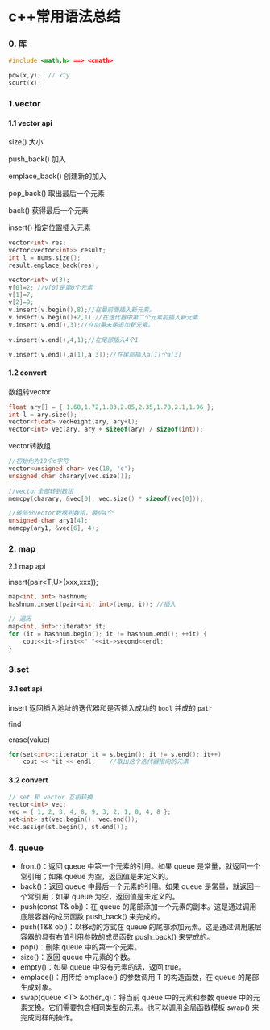 # c++常用语法总结

### 0. 库

```c++
#include <math.h> ==> <cmath>

pow(x,y);  // x^y
squrt(x);
```



### 1.vector

#### 1.1 vector api

size() 大小

push_back() 加入

emplace_back() 创建新的加入

pop_back() 取出最后一个元素

back() 获得最后一个元素

insert() 指定位置插入元素

```c++
vector<int> res;
vector<vector<int>> result;
int l = nums.size();
result.emplace_back(res);

vector<int> v(3);  
v[0]=2; //v[0]是第0个元素 
v[1]=7;  
v[2]=9;  
v.insert(v.begin(),8);//在最前面插入新元素。  
v.insert(v.begin()+2,1);//在迭代器中第二个元素前插入新元素  
v.insert(v.end(),3);//在向量末尾追加新元素。  
 
v.insert(v.end(),4,1);//在尾部插入4个1

v.insert(v.end(),a[1],a[3]);//在尾部插入a[1]个a[3]
```

#### 1.2 convert

数组转vector

```c++
float ary[] = { 1.68,1.72,1.83,2.05,2.35,1.78,2.1,1.96 };
int l = ary.size();
vector<float> vecHeight(ary, ary+l);
vector<int> vec(ary, ary + sizeof(ary) / sizeof(int));
```

vector转数组

```c++
//初始化为10个c字符
vector<unsigned char> vec(10, 'c');
unsigned char charary[vec.size()];
 
//vector全部转到数组
memcpy(charary, &vec[0], vec.size() * sizeof(vec[0]));

//转部分vector数据到数组，最后4个
unsigned char ary1[4];
memcpy(ary1, &vec[6], 4);
```



### 2. map

2.1 map api

insert(pair<T,U>(xxx,xxx));

```c++
map<int, int> hashnum;
hashnum.insert(pair<int, int>(temp, i)); //插入

// 遍历
map<int, int>::iterator it;
for (it = hashnum.begin(); it != hashnum.end(); ++it) {
    cout<<it->first<<" "<<it->second<<endl;
}
```



### 3.set

#### 3.1 set api

insert 返回插入地址的迭代器和是否插入成功的 `bool` 并成的 `pair`

find

erase(value)

```c++
for(set<int>::iterator it = s.begin(); it != s.end(); it++)
    cout << *it << endl;    //取出这个迭代器指向的元素
```

#### 3.2 convert

```c++
// set 和 vector 互相转换
vector<int> vec;
vec = { 1, 2, 3, 4, 8, 9, 3, 2, 1, 0, 4, 8 };
set<int> st(vec.begin(), vec.end());
vec.assign(st.begin(), st.end());
```



### 4. queue

- front()：返回 queue 中第一个元素的引用。如果 queue 是常量，就返回一个常引用；如果 queue 为空，返回值是未定义的。
- back()：返回 queue 中最后一个元素的引用。如果 queue 是常量，就返回一个常引用；如果 queue 为空，返回值是未定义的。
- push(const T& obj)：在 queue 的尾部添加一个元素的副本。这是通过调用底层容器的成员函数 push_back() 来完成的。
- push(T&& obj)：以移动的方式在 queue 的尾部添加元素。这是通过调用底层容器的具有右值引用参数的成员函数 push_back() 来完成的。
- pop()：删除 queue 中的第一个元素。
- size()：返回 queue 中元素的个数。
- empty()：如果 queue 中没有元素的话，返回 true。
- emplace()：用传给 emplace() 的参数调用 T 的构造函数，在 queue 的尾部生成对象。
- swap(queue \<T\> &other_q)：将当前 queue 中的元素和参数 queue 中的元素交换。它们需要包含相同类型的元素。也可以调用全局函数模板 swap() 来完成同样的操作。